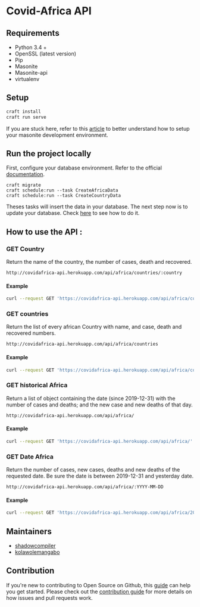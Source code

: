 # Covid-Africa API 

## Requirements
- Python 3.4 +
- OpenSSL (latest version)
- Pip
- Masonite
- Masonite-api
- virtualenv

## Setup
```bash
craft install
craft run serve
```
If you are stuck here, refer to this [article](https://www.hellomasonite.com/post/setting-up-a-masonite-development-environment/) to better understand how to setup your masonite development environment.

## Run the project locally
First, configure your database environment. Refer to the official [documentation](https://docs.masoniteproject.com/orator-orm/database-migrations).

```
craft migrate
craft schedule:run --task CreateAfricaData
craft schedule:run --task CreateCountryData
```
Theses tasks will insert the data in your database. The next step now is to update your database. Check [here](https://github.com/Covid-Africa/covid-africa-api/blob/master/app/tasks/README.md) to see how to do it.

## How to use the API : 

### GET Country
Return the name of the country, the number of cases, death and recovered.
```
http://covidafrica-api.herokuapp.com/api/africa/countries/:country
```
#### Example
```bash
curl --request GET 'https://covidafrica-api.herokuapp.com/api/africa/countries/Benin'
```
### GET countries
Return the list of every african Country with name, and case, death and recovered numbers.
```
http://covidafrica-api.herokuapp.com/api/africa/countries
```
#### Example
```bash
curl --request GET 'https://covidafrica-api.herokuapp.com/api/africa/countries'
```
### GET historical Africa
Return a list of object containing the date (since 2019-12-31) with the number of cases and deaths; and the new case and new deaths of that day.
```
http://covidafrica-api.herokuapp.com/api/africa/
```
#### Example
```bash
curl --request GET 'https://covidafrica-api.herokuapp.com/api/africa/'
```
### GET Date Africa
Return the number of cases, new cases, deaths and new deaths of the requested date.
Be sure the date is between 2019-12-31 and yesterday date.
```
http://covidafrica-api.herokuapp.com/api/africa/:YYYY-MM-DD
```
#### Example
```bash
curl --request GET 'https://covidafrica-api.herokuapp.com/api/africa/2020-01-30'
```

## Maintainers 
- [shadowcompiler](https://github.com/shadowcompiler)
- [kolawolemangabo](https://github.com/Kolawole39)

## Contribution
If you're new to contributing to Open Source on Github, this [guide](https://opensource.guide/how-to-contribute/) can help you get started. Please check out the [contribution guide](https://github.com/Covid-Africa/covid-africa-api/CONTRIBUTING.md) for more details on how issues and pull requests work.
